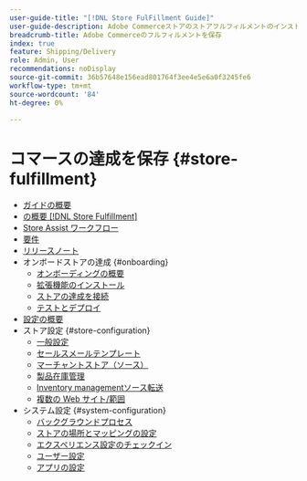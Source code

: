 ```yaml
---
user-guide-title: "[!DNL Store FulFillment Guide]"
user-guide-description: Adobe Commerceストアのストアフルフィルメントのインストール、設定、使用に関する詳細情報。
breadcrumb-title: Adobe Commerceのフルフィルメントを保存
index: true
feature: Shipping/Delivery
role: Admin, User
recommendations: noDisplay
source-git-commit: 36b57648e156ead801764f3ee4e5e6a0f3245fe6
workflow-type: tm+mt
source-wordcount: '84'
ht-degree: 0%

---
```



# コマースの達成を保存 {#store-fulfillment}

- [ガイドの概要](guide-overview.md)
- [の概要 [!DNL Store Fulfillment]](introduction.md)
- [Store Assist ワークフロー](store-assist-modules.md)
- [要件](solution-requirements.md)
- [リリースノート](release-notes.md)
- オンボードストアの達成 {#onboarding}
   - [オンボーディングの概要](onboard.md)
   - [拡張機能のインストール](install.md)
   - [ストアの達成を接続](connect-set-up-service.md)
   - [テストとデプロイ](test-and-deploy.md)
- [設定の概要](service-config-settings-overview.md)
- ストア設定 {#store-configuration}
   - [一般設定](enable-general.md)
   - [セールスメールテンプレート](sales-emails.md)
   - [マーチャントストア（ソース）](merchant-store-configuration.md)
   - [製品在庫管理](product-stock.md)
   - [Inventory managementソース転送](inventory-stock-transfer.md)
   - [複数の Web サイト/範囲](multi-site-and-scope-config.md)
- システム設定 {#system-configuration}
   - [バックグラウンドプロセス](background-processes.md)
   - [ストアの場所とマッピングの設定](store-location-map-provider-setup.md)
   - [エクスペリエンス設定のチェックイン](check-in-experience-setup.md)
   - [ユーザー設定](user-setup.md)
   - [アプリの設定](app-setup.md)


